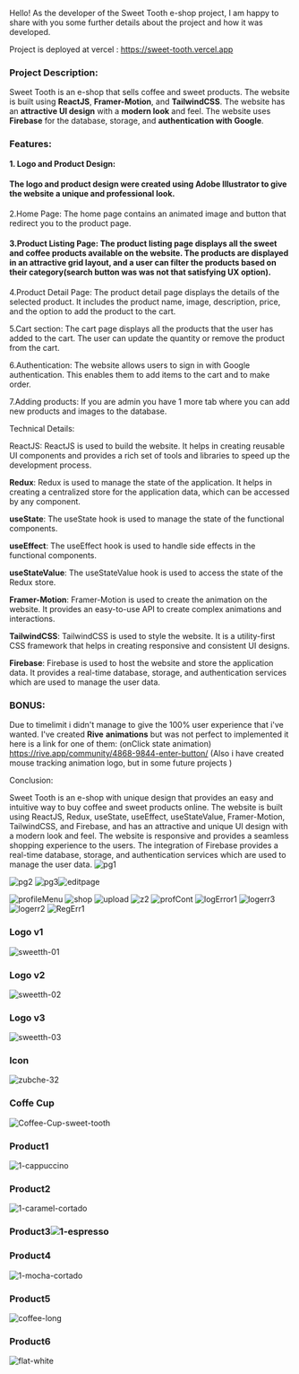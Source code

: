 Hello! As the developer of the Sweet Tooth e-shop project, I am happy to share with you some further details about the project and how it was developed.
 
 Project is deployed at vercel : https://sweet-tooth.vercel.app

### Project Description:

Sweet Tooth is an e-shop that sells coffee and sweet products. The website is built using **ReactJS**, **Framer-Motion**, and **TailwindCSS**. The website has an **attractive UI design** with a **modern look** and feel. The website uses **Firebase** for the database, storage, and **authentication with Google**.

### Features:

**1. Logo and Product Design:**
#### The logo and product design were created using Adobe Illustrator to give the website a unique and professional look.

2.Home Page: The home page contains an animated image and button that redirect you to the product page.

#### 3.Product Listing Page: The product listing page displays all the sweet and coffee products available on the website. The products are displayed in an attractive grid layout, and a user can filter the products based on their category(search button was was not that satisfying UX option).

4.Product Detail Page: The product detail page displays the details of the selected product. It includes the product name, image, description, price, and the option to add the product to the cart.

5.Cart section: The cart page displays all the products that the user has added to the cart. The user can update the quantity or remove the product from the cart.

6.Authentication: The website allows users to sign in with Google authentication. This enables them to add items to the cart and to make order.

7.Adding products: If you are admin you have 1 more tab where you can add new products and images to the database.

Technical Details:

ReactJS: ReactJS is used to build the website. It helps in creating reusable UI components and provides a rich set of tools and libraries to speed up the development process.

**Redux**: Redux is used to manage the state of the application. It helps in creating a centralized store for the application data, which can be accessed by any component.

**useState**: The useState hook is used to manage the state of the functional components.

**useEffect**: The useEffect hook is used to handle side effects in the functional components.

**useStateValue**: The useStateValue hook is used to access the state of the Redux store.

**Framer-Motion**: Framer-Motion is used to create the animation on the website. It provides an easy-to-use API to create complex animations and interactions.

**TailwindCSS**: TailwindCSS is used to style the website. It is a utility-first CSS framework that helps in creating responsive and consistent UI designs.

**Firebase**: Firebase is used to host the website and store the application data. It provides a real-time database, storage, and authentication services which are used to manage the user data.

### **BONUS**:

Due to timelimit i didn't manage to give the 100% user experience that i've wanted.
I've created **Rive** **animations** but was not perfect to implemented it here is a link for one of them:
(onClick state animation)
https://rive.app/community/4868-9844-enter-button/
(Also i have created mouse tracking animation logo, but in some future projects )



Conclusion:

Sweet Tooth is an e-shop with unique design that provides an easy and intuitive way to buy coffee and sweet products online. The website is built using ReactJS, Redux, useState, useEffect, useStateValue, Framer-Motion, TailwindCSS, and Firebase, and has an attractive and unique UI design with a modern look and feel. The website is responsive and provides a seamless shopping experience to the users. The integration of Firebase  provides a real-time database, storage, and authentication services which are used to manage the user data.
![pg1](https://user-images.githubusercontent.com/104060829/230747312-76055cb8-43c7-4532-b98b-6b96753d1d9c.JPG)

![pg2](https://user-images.githubusercontent.com/104060829/230747301-f74e5b1e-9ae6-40a6-9ada-f84a0ec057f2.JPG)
![pg3](https://user-images.githubusercontent.com/104060829/230747303-de6056f6-1e01-4d5c-81cc-caecd1bdf0c1.JPG)![editpage](https://user-images.githubusercontent.com/104060829/232702213-39e8118c-8596-4636-903e-1f517bd99c89.PNG)


![profileMenu](https://user-images.githubusercontent.com/104060829/232702699-3dad0bea-b6be-4ce5-b31b-0fb667dc31af.PNG)
![shop](https://user-images.githubusercontent.com/104060829/232702739-e182a6b5-4623-4e9d-b780-2dddc5de44c0.PNG)
![upload](https://user-images.githubusercontent.com/104060829/232928231-d7cca02e-ca1b-4a07-9d8d-43abae725c21.PNG)
![z2](https://user-images.githubusercontent.com/104060829/232928355-06e3f719-a61b-478e-8780-fdea7e4bcc41.PNG)
![profCont](https://user-images.githubusercontent.com/104060829/232928472-056aa4a0-c200-47c5-95bd-56a15f3d559f.PNG)
![logError1](https://user-images.githubusercontent.com/104060829/232928812-644ca2f1-5b79-4ab7-8a98-a705921866da.PNG)
![logerr3](https://user-images.githubusercontent.com/104060829/232928817-7e8bcaa2-865f-445a-8534-c7b3a5619034.PNG)
![logerr2](https://user-images.githubusercontent.com/104060829/232928825-5c0145c5-6f93-4c83-a1ab-7bf46f4ebdad.PNG)
![RegErr1](https://user-images.githubusercontent.com/104060829/232928840-aa77e582-3161-42ea-b8ce-504e72bd8714.PNG)

### Logo v1
![sweetth-01](https://user-images.githubusercontent.com/104060829/232937340-2a8816ba-c193-4904-9581-2d4ba2e55343.png)
### Logo v2
![sweetth-02](https://user-images.githubusercontent.com/104060829/232937031-f610a8f0-d5e9-4b59-99bb-3f0da7482add.png)
### Logo v3
![sweetth-03](https://user-images.githubusercontent.com/104060829/232937257-2e36aa00-96d2-4335-9adb-c1621d2fc7ff.png)
### Icon
![zubche-32](https://user-images.githubusercontent.com/104060829/232937098-cf2aaa0a-37cd-4d25-9981-bf89ed60c315.png)
### Coffe Cup
![Coffee-Cup-sweet-tooth](https://user-images.githubusercontent.com/104060829/232937411-4a9657d5-c142-414b-be92-14db58abf8a0.png)
### Product1
![1-cappuccino](https://user-images.githubusercontent.com/104060829/232937458-c908bf40-4887-4ed9-963f-d014de334a7f.png)
### Product2
![1-caramel-cortado](https://user-images.githubusercontent.com/104060829/232937483-425a2bbe-0808-4aff-a2fe-d1491c21e682.png)
### Product3![1-espresso](https://user-images.githubusercontent.com/104060829/232937496-b60405ff-23d9-4e97-bd03-f5767886734d.png)
### Product4
![1-mocha-cortado](https://user-images.githubusercontent.com/104060829/232937519-c4a8e069-422b-4bf3-942a-76d0c365c331.png)
### Product5
![coffee-long](https://user-images.githubusercontent.com/104060829/232937526-8e6866b1-4eac-4461-85d3-10f61a5d51c5.png)
### Product6
![flat-white](https://user-images.githubusercontent.com/104060829/232937534-c0cdb583-1758-4772-8d4d-9ac1f17ac1c0.png)
